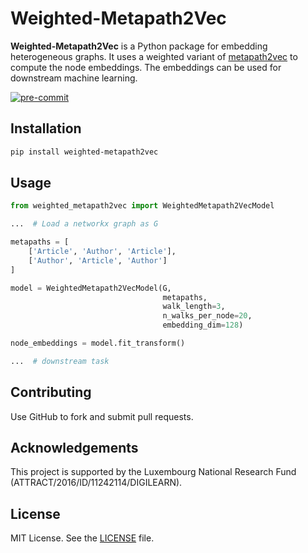 # Weighted-Metapath2Vec

**Weighted-Metapath2Vec** is a Python package for embedding heterogeneous graphs.
It uses a weighted variant of [metapath2vec](https://ericdongyx.github.io/metapath2vec/m2v.html) to compute the node embeddings.
The embeddings can be used for downstream machine learning.


[![pre-commit](https://img.shields.io/badge/pre--commit-enabled-brightgreen?logo=pre-commit&logoColor=white)](https://github.com/pre-commit/pre-commit)


## Installation

```bash
pip install weighted-metapath2vec
```

## Usage

```python
from weighted_metapath2vec import WeightedMetapath2VecModel

...  # Load a networkx graph as G

metapaths = [
    ['Article', 'Author', 'Article'],
    ['Author', 'Article', 'Author']
]

model = WeightedMetapath2VecModel(G,
                                  metapaths,
                                  walk_length=3,
                                  n_walks_per_node=20,
                                  embedding_dim=128)

node_embeddings = model.fit_transform()

...  # downstream task
```

## Contributing

Use GitHub to fork and submit pull requests.

## Acknowledgements

This project is supported by the Luxembourg National Research Fund (ATTRACT/2016/ID/11242114/DIGILEARN).



## License

MIT License. See the [LICENSE](LICENSE) file.
